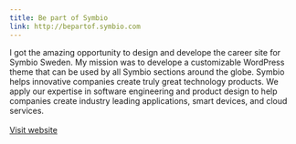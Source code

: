 ```yaml
---
title: Be part of Symbio
link: http://bepartof.symbio.com
---
```


I got the amazing opportunity to design and develope the career site for Symbio Sweden. My mission was to develope a customizable WordPress theme that can be used by all Symbio sections around the globe. Symbio helps innovative companies create truly great technology products. We apply our expertise in software engineering and product design to help companies create industry leading applications, smart devices, and cloud services.<br><br><a href="http://bepartof.symbio.com" class="btn btn--natural btn--positive btn--soft btn--old btn--contact">Visit website</a>
